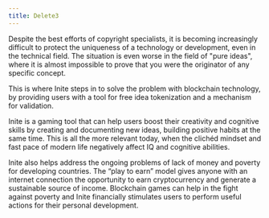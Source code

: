 ```yaml
---
title: Delete3
---
```

<!--StartFragment-->

Despite the best efforts of copyright specialists, it is becoming increasingly difficult to protect the uniqueness of a technology or development, even in the technical field. The situation is even worse in the field of "pure ideas", where it is almost impossible to prove that you were the originator of any specific concept.

This is where Inite steps in to solve the problem with blockchain technology, by providing users with a tool for free idea tokenization and a mechanism for validation.

Inite is a gaming tool that can help users boost their creativity and cognitive skills by creating and documenting new ideas, building positive habits at the same time. This is all the more relevant today, when the clichéd mindset and fast pace of modern life negatively affect IQ and cognitive abilities. 

Inite also helps address the ongoing problems of lack of money and poverty for developing countries. The “play to earn” model gives anyone with an internet connection the opportunity to earn cryptocurrency and generate a sustainable source of income. Blockchain games can help in the fight against poverty and Inite financially stimulates users to perform useful actions for their personal development.

<!--EndFragment-->